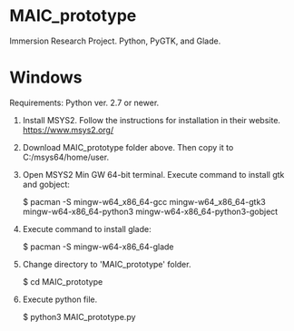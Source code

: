 # MAIC_prototype
Immersion Research Project. Python, PyGTK, and Glade.



# Windows

Requirements: Python ver. 2.7 or newer.

1. Install MSYS2. Follow the instructions for installation in their website.
   https://www.msys2.org/

2. Download MAIC_prototype folder above. Then copy it to C:/msys64/home/user.
 
3. Open MSYS2 Min GW 64-bit terminal. Execute command to install gtk and gobject:

	$ pacman -S mingw-w64_x86_64-gcc mingw-w64_x86_64-gtk3 mingw-w64-x86_64-python3 mingw-w64-x86_64-python3-gobject

4. Execute command to install glade:

	$ pacman -S mingw-w64-x86_64-glade

5. Change directory to 'MAIC_prototype' folder.

	$ cd MAIC_prototype

6. Execute python file.

	$ python3 MAIC_prototype.py
  


    
